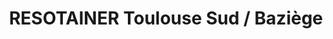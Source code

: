 ---
title: "RESOTAINER Toulouse Sud / Baziège"
url: /baziege/resotainer-toulouse-sud-baziege/
shop: Mieten
---